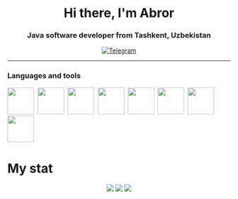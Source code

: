 <link rel="stylesheet" href="https://cdn.jsdelivr.net/gh/devicons/devicon@v2.15.1/devicon.min.css">
          
<div id="header" align="center">
    <h1>Hi there, I'm Abror</h1>
    <h3>  Java software developer from Tashkent, Uzbekistan</h3>


<a href = "t.me/ascii_boy">
    <img src=" https://img.shields.io/badge/Telegram-blue?style=for-the-badge&logo=telegram&logoColor=white"  alt="Telegram"/>
</a>

---

</div>

### Languages and tools
<img src="https://cdn.jsdelivr.net/gh/devicons/devicon/icons/java/java-original.svg" width="60" hieght="60"/>&nbsp;
<img src="https://cdn.jsdelivr.net/gh/devicons/devicon/icons/spring/spring-original-wordmark.svg" width="60" hieght="60"/>&nbsp;
<img src="https://cdn.jsdelivr.net/gh/devicons/devicon/icons/postgresql/postgresql-plain-wordmark.svg" width="60" hieght="60"/>&nbsp;
<img src="https://cdn.jsdelivr.net/gh/devicons/devicon/icons/linux/linux-original.svg" width="60" hieght="60"/>&nbsp;
<img src="https://cdn.jsdelivr.net/gh/devicons/devicon/icons/apachekafka/apachekafka-original.svg" width="60" hieght="60"/>&nbsp;
<img src="https://cdn.jsdelivr.net/gh/devicons/devicon/icons/docker/docker-original-wordmark.svg" width="60" hieght="60"/>&nbsp;
<img src="https://cdn.jsdelivr.net/gh/devicons/devicon/icons/c/c-original.svg" width="60" hieght="60"/>&nbsp;
<img src="https://cdn.jsdelivr.net/gh/devicons/devicon/icons/git/git-original.svg" width="60" hieght="60"/>&nbsp;

# My stat

<div id="stat" align="center">
    <img src="https://github-profile-summary-cards.vercel.app/api/cards/profile-details?Uzabr=vn7n24fzkq&theme=github_dark"/>
    <img src="https://github-profile-summary-cards.vercel.app/api/cards/most-commit-language?Uzabr=vn7n24fzkq&theme=github_dark"/>
    <img src="https://github-profile-summary-cards.vercel.app/api/cards/stats?
Uzabr=vn7n24fzkq&theme=github_dark"/>
</div>

          
                  
          

                          
          
<!-- ### This thing I learn 


- 🌱 I’m currently learning **Web technologies, patterns** -->
<!-- - 👯 I’m looking to collaborate on ...
- 🤔 I’m looking for help with ...
- 💬 Ask me about ...
- 📫 How to reach me: ...
- 😄 Pronouns: ...
- ⚡ Fun fact: ... -->

